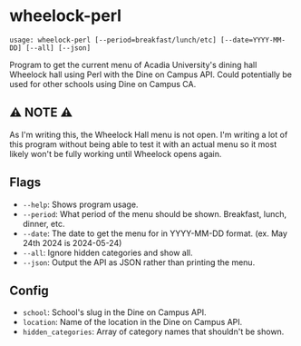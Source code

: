 # wheelock-perl

`usage: wheelock-perl [--period=breakfast/lunch/etc] [--date=YYYY-MM-DD] [--all] [--json]`

Program to get the current menu of Acadia University's dining hall Wheelock hall using Perl with the Dine on Campus API. Could potentially be used for other schools using Dine on Campus CA.

## ⚠️ NOTE ⚠️

As I'm writing this, the Wheelock Hall menu is not open. I'm writing a lot of this program without being able to test it with an actual menu so it most likely won't be fully working until Wheelock opens again.

## Flags

- `--help`: Shows program usage.
- `--period`: What period of the menu should be shown. Breakfast, lunch, dinner, etc.
- `--date`: The date to get the menu for in YYYY-MM-DD format. (ex. May 24th 2024 is 2024-05-24)
- `--all`: Ignore hidden categories and show all.
- `--json`: Output the API as JSON rather than printing the menu.

## Config

- `school`: School's slug in the Dine on Campus API.
- `location`: Name of the location in the Dine on Campus API.
- `hidden_categories`: Array of category names that shouldn't be shown.
